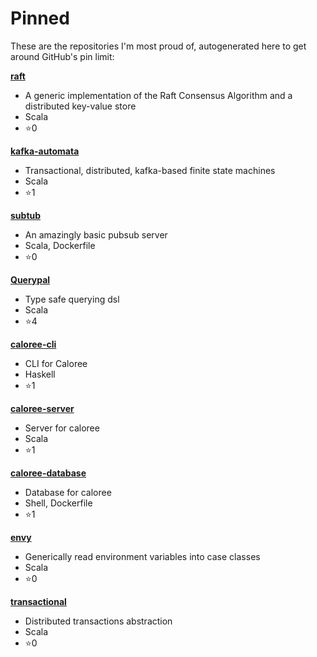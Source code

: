 # Pinned

These are the repositories I'm most proud of, autogenerated here to get around GitHub's pin limit:

**[raft](https://github.com/stoufexis/raft)**
* A generic implementation of the Raft Consensus Algorithm and a distributed key-value store
* Scala
* :star:0

**[kafka-automata](https://github.com/stoufexis/kafka-automata)**
* Transactional, distributed, kafka-based finite state machines
* Scala
* :star:1

**[subtub](https://github.com/stoufexis/subtub)**
* An amazingly basic pubsub server
* Scala, Dockerfile
* :star:0

**[Querypal](https://github.com/stoufexis/Querypal)**
* Type safe querying dsl
* Scala
* :star:4

**[caloree-cli](https://github.com/stoufexis/caloree-cli)**
* CLI for Caloree
* Haskell
* :star:1

**[caloree-server](https://github.com/stoufexis/caloree-server)**
* Server for caloree
* Scala
* :star:1

**[caloree-database](https://github.com/stoufexis/caloree-database)**
* Database for caloree
* Shell, Dockerfile
* :star:1

**[envy](https://github.com/stoufexis/envy)**
* Generically read environment variables into case classes
* Scala
* :star:0

**[transactional](https://github.com/stoufexis/transactional)**
* Distributed transactions abstraction
* Scala
* :star:0

